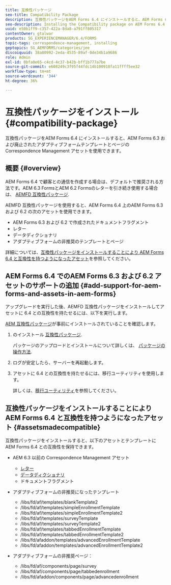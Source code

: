```yaml
---
title: 互換性パッケージ
seo-title: Compatibility Package
description: 互換性パッケージをAEM Forms 6.4 にインストールすると、AEM Forms 6.3 および廃止されたアダプティブフォームテンプレートとページの Correspondence Management アセットを使用できます。
seo-description: Installing the Compatibility package on AEM Forms 6.4 allows you to use the Correspondence Management assets from AEM Forms 6.3 and deprecated adaptive forms templates and pages
uuid: e50b1ff9-c357-422a-8da8-a791ff805317
contentOwner: gtalwar
products: SG_EXPERIENCEMANAGER/6.4/FORMS
topic-tags: correspondence-management, installing
geptopics: SG_AEMFORMS/categories/jee
discoiquuid: 38a80992-2eda-4535-89af-0de34b1a9686
role: Admin
exl-id: 0bfa0e65-c4cd-4c37-b42b-bff1b777a7be
source-git-commit: e608249c3f95f44fdc14b100910fa11ffff5ee32
workflow-type: tm+mt
source-wordcount: '344'
ht-degree: 36%

---
```


# 互換性パッケージをインストール {#compatibility-package}

互換性パッケージをAEM Forms 6.4 にインストールすると、AEM Forms 6.3 および廃止されたアダプティブフォームテンプレートとページの Correspondence Management アセットを使用できます。

## 概要 {#overview}

AEM Forms 6.4 で顧客との通信を作成する場合は、デフォルトで推奨される方法です。AEM 6.3 FormsとAEM 6.2 Formsのレターを引き続き使用する場合は、 [AEMFD 互換性パッケージ](https://experienceleague.adobe.com/docs/experience-manager-release-information/aem-release-updates/forms-updates/aem-forms-releases.html?lang=ja).

AEMFD 互換性パッケージを使用すると、AEM Forms 6.4 上のAEM Forms 6.3 および 6.2 の次のアセットを使用できます。

* AEM Forms 6.3 および 6.2 で作成されたドキュメントフラグメント
* レター
* データディクショナリ
* アダプティブフォームの非推奨のテンプレートとページ

詳細については、[互換性パッケージをインストールすることにより AEM Forms 6.4 と互換性を持つようになったアセット](/help/forms/using/compatibility-package.md#assetsmadecompatible)を参照してください。

## AEM Forms 6.4 でのAEM Forms 6.3 および 6.2 アセットのサポートの追加 {#add-support-for-aem-forms-and-assets-in-aem-forms}

アップグレードを実行した後、AEMFD 互換性パッケージをインストールしてアセットに 6.4 との互換性を持たせるには、以下を実行します。

[AEM 互換性パッケージ](/help/sites-deploying/backward-compatibility.md)が事前にインストールされていることを確認します。

1. のインストール [互換性パッケージ](https://experienceleague.adobe.com/docs/experience-manager-release-information/aem-release-updates/forms-updates/aem-forms-releases.html?lang=ja).

   パッケージのアップロードとインストールについて詳しくは、 [パッケージの操作方法](/help/sites-administering/package-manager.md).

1. ログが安定したら、サーバーを再起動します。
1. アセットに 6.4 との互換性を持たせるには、移行ユーティリティを使用します。

   詳しくは、[移行ユーティリティ](/help/forms/using/migration-utility.md)を参照してください。

## 互換性パッケージをインストールすることにより AEM Forms 6.4 と互換性を持つようになったアセット {#assetsmadecompatible}

互換性パッケージをインストールすると、以下のアセットとテンプレートに AEM Forms 6.4 との互換性を保持できます。

* AEM 6.3 以前の Correspondence Management アセット

   * [レター](/help/forms/using/create-letter.md)
   * [データディクショナリ](/help/forms/using/data-dictionary.md)
   * ドキュメントフラグメント

* アダプティブフォームの非推奨になったテンプレート

   * /libs/fd/af/templates/blankTemplate2
   * /libs/fd/af/templates/simpleEnrollmentTemplate
   * /libs/fd/af/templates/simpleEnrollmentTemplate2
   * /libs/fd/af/templates/surveyTemplate
   * /libs/fd/af/templates/surveyTemplate2
   * /libs/fd/af/templates/tabbedEnrollmentTemplate
   * /libs/fd/af/templates/tabbedEnrollmentTemplate2
   * /libs/fd/afaddon/templates/advancedEnrollmentTemplate
   * /libs/fd/afaddon/templates/advancedEnrollmentTemplate2

* アダプティブフォームの非推奨ページ：

   * /libs/fd/af/components/page/survey
   * /libs/fd/af/components/page/tabbedenrollment
   * /libs/fd/afaddon/components/page/advancedenrollment
